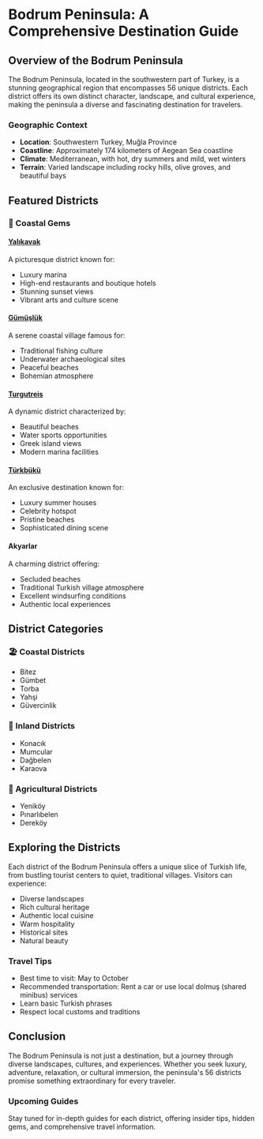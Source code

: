 # Bodrum Peninsula: A Comprehensive Destination Guide

## Overview of the Bodrum Peninsula

The Bodrum Peninsula, located in the southwestern part of Turkey, is a stunning geographical region that encompasses 56 unique districts. Each district offers its own distinct character, landscape, and cultural experience, making the peninsula a diverse and fascinating destination for travelers.

### Geographic Context
- **Location**: Southwestern Turkey, Muğla Province
- **Coastline**: Approximately 174 kilometers of Aegean Sea coastline
- **Climate**: Mediterranean, with hot, dry summers and mild, wet winters
- **Terrain**: Varied landscape including rocky hills, olive groves, and beautiful bays

## Featured Districts

### 🌊 Coastal Gems

#### [Yalıkavak](Yalikavak.md)
A picturesque district known for:
- Luxury marina
- High-end restaurants and boutique hotels
- Stunning sunset views
- Vibrant arts and culture scene

#### [Gümüşlük](destination/Gumusluk.md)
A serene coastal village famous for:
- Traditional fishing culture
- Underwater archaeological sites
- Peaceful beaches
- Bohemian atmosphere

#### [Turgutreis](destination/Turgutreis.md)
A dynamic district characterized by:
- Beautiful beaches
- Water sports opportunities
- Greek island views
- Modern marina facilities

#### [Türkbükü](destination/Turkbuku.md)
An exclusive destination known for:
- Luxury summer houses
- Celebrity hotspot
- Pristine beaches
- Sophisticated dining scene

#### Akyarlar
A charming district offering:
- Secluded beaches
- Traditional Turkish village atmosphere
- Excellent windsurfing conditions
- Authentic local experiences

## District Categories

### 🏖️ Coastal Districts
- Bitez
- Gümbet
- Torba
- Yahşi
- Güvercinlik

### 🏡 Inland Districts
- Konacık
- Mumcular
- Dağbelen
- Karaova

### 🌿 Agricultural Districts
- Yeniköy
- Pınarlıbelen
- Dereköy

## Exploring the Districts

Each district of the Bodrum Peninsula offers a unique slice of Turkish life, from bustling tourist centers to quiet, traditional villages. Visitors can experience:
- Diverse landscapes
- Rich cultural heritage
- Authentic local cuisine
- Warm hospitality
- Historical sites
- Natural beauty

### Travel Tips
- Best time to visit: May to October
- Recommended transportation: Rent a car or use local dolmuş (shared minibus) services
- Learn basic Turkish phrases
- Respect local customs and traditions

## Conclusion

The Bodrum Peninsula is not just a destination, but a journey through diverse landscapes, cultures, and experiences. Whether you seek luxury, adventure, relaxation, or cultural immersion, the peninsula's 56 districts promise something extraordinary for every traveler.

### Upcoming Guides
Stay tuned for in-depth guides for each district, offering insider tips, hidden gems, and comprehensive travel information.
